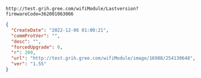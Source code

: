 `http://test.grih.gree.com/wifiModule/Lastversion?firmwareCode=362001063066`

```json
{
  "CreateDate": "2022-12-06 01:00:21",
  "commProtVer": "",
  "desc": "",
  "forcedUpgrade": 0,
  "r": 200,
  "url": "http://test.grih.gree.com/wifiModule/image/16988/254130648",
  "ver": "1.55"
}
```